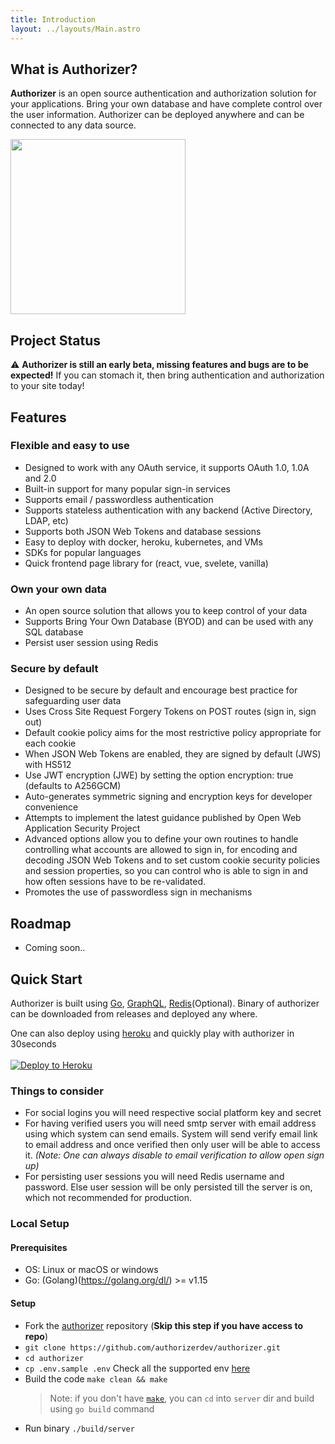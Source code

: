 ```yaml
---
title: Introduction
layout: ../layouts/Main.astro
---
```


## What is Authorizer?

**Authorizer** is an open source authentication and authorization solution for your applications. Bring your own database and have complete control over the user information. Authorizer can be deployed anywhere and can be connected to any data source.

<img src="/images/authorizer-architecture.png" style="height:20em"/>

## Project Status

⚠️ **Authorizer is still an early beta, missing features and bugs are to be expected!** If you can stomach it, then bring authentication and authorization to your site today!

## Features

### Flexible and easy to use

- Designed to work with any OAuth service, it supports OAuth 1.0, 1.0A and 2.0
- Built-in support for many popular sign-in services
- Supports email / passwordless authentication
- Supports stateless authentication with any backend (Active Directory, LDAP, etc)
- Supports both JSON Web Tokens and database sessions
- Easy to deploy with docker, heroku, kubernetes, and VMs
- SDKs for popular languages
- Quick frontend page library for (react, vue, svelete, vanilla)

### Own your own data

- An open source solution that allows you to keep control of your data
- Supports Bring Your Own Database (BYOD) and can be used with any SQL database
- Persist user session using Redis

### Secure by default

- Designed to be secure by default and encourage best practice for safeguarding user data
- Uses Cross Site Request Forgery Tokens on POST routes (sign in, sign out)
- Default cookie policy aims for the most restrictive policy appropriate for each cookie
- When JSON Web Tokens are enabled, they are signed by default (JWS) with HS512
- Use JWT encryption (JWE) by setting the option encryption: true (defaults to A256GCM)
- Auto-generates symmetric signing and encryption keys for developer convenience
- Attempts to implement the latest guidance published by Open Web Application Security Project
- Advanced options allow you to define your own routines to handle controlling what accounts are allowed to sign in, for encoding and decoding JSON Web Tokens and to set custom cookie security policies and session properties, so you can control who is able to sign in and how often sessions have to be re-validated.
- Promotes the use of passwordless sign in mechanisms

## Roadmap

- Coming soon..

## Quick Start

Authorizer is built using [Go](), [GraphQL](), [Redis]()(Optional). Binary of authorizer can be downloaded from releases and deployed any where.

One can also deploy using [heroku]() and quickly play with authorizer in 30seconds
<br/><br/>
[![Deploy to Heroku](https://www.herokucdn.com/deploy/button.svg)](https://heroku.com/deploy?template=https://github.com/authorizerdev/authorizer-heroku)

### Things to consider

- For social logins you will need respective social platform key and secret
- For having verified users you will need smtp server with email address using which system can send emails. System will send verify email link to email address and once verified then only user will be able to access it. _(Note: One can always disable to email verification to allow open sign up)_
- For persisting user sessions you will need Redis username and password. Else user session will be only persisted till the server is on, which not recommended for production.

### Local Setup

#### Prerequisites

- OS: Linux or macOS or windows
- Go: (Golang)(https://golang.org/dl/) >= v1.15

#### Setup

- Fork the [authorizer](https://github.com/authorizerdev/authorizer) repository (**Skip this step if you have access to repo**)
- `git clone https://github.com/authorizerdev/authorizer.git`
- `cd authorizer`
- `cp .env.sample .env` Check all the supported env [here](TODO)
- Build the code `make clean && make`
  > Note: if you don't have [`make`](https://www.ibm.com/docs/en/aix/7.2?topic=concepts-make-command), you can `cd` into `server` dir and build using `go build` command
- Run binary `./build/server`
